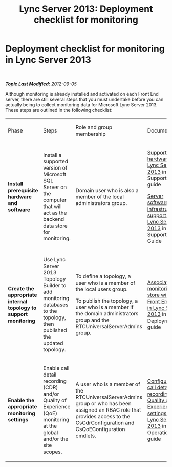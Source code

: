 ﻿---
title: 'Lync Server 2013: Deployment checklist for monitoring'
TOCTitle: Deployment checklist for monitoring
ms:assetid: 4e798370-277c-4391-84b4-13a972b45ca6
ms:mtpsurl: https://technet.microsoft.com/en-us/library/JJ204874(v=OCS.15)
ms:contentKeyID: 48184080
ms.date: 07/23/2014
mtps_version: v=OCS.15
---

<div data-xmlns="http://www.w3.org/1999/xhtml">

<div class="topic" data-xmlns="http://www.w3.org/1999/xhtml" data-msxsl="urn:schemas-microsoft-com:xslt" data-cs="http://msdn.microsoft.com/en-us/">

<div data-asp="http://msdn2.microsoft.com/asp">

# Deployment checklist for monitoring in Lync Server 2013

</div>

<div id="mainSection">

<div id="mainBody">

<span> </span>

_**Topic Last Modified:** 2012-09-05_

Although monitoring is already installed and activated on each Front End server, there are still several steps that you must undertake before you can actually being to collect monitoring data for Microsoft Lync Server 2013. These steps are outlined in the following checklist:


<table>
<colgroup>
<col style="width: 25%" />
<col style="width: 25%" />
<col style="width: 25%" />
<col style="width: 25%" />
</colgroup>
<tbody>
<tr class="odd">
<td><p>Phase</p></td>
<td><p>Steps</p></td>
<td><p>Role and group membership</p></td>
<td><p>Documentation</p></td>
</tr>
<tr class="even">
<td><p><strong>Install prerequisite hardware and software</strong></p></td>
<td><p>Install a supported version of Microsoft SQL Server on the computer that will act as the backend data store for monitoring.</p></td>
<td><p>Domain user who is also a member of the local administrators group.</p></td>
<td><p><a href="lync-server-2013-supported-hardware.md">Supported hardware for Lync Server 2013</a> in the Supportability guide</p>
<p><a href="lync-server-2013-server-software-and-infrastructure-support.md">Server software and infrastructure support in Lync Server 2013</a> in the Supportability Guide</p></td>
</tr>
<tr class="odd">
<td><p><strong>Create the appropriate internal topology to support monitoring</strong></p></td>
<td><p>Use Lync Server 2013 Topology Builder to add monitoring databases to the topology, then published the updated topology.</p></td>
<td><p>To define a topology, a user who is a member of the local users group.</p>
<p>To publish the topology, a user who is a member if the domain administrators group and the RTCUniversalServerAdmins group.</p></td>
<td><p><a href="lync-server-2013-associating-a-monitoring-store-with-a-front-end-pool.md">Associating a monitoring store with a Front End pool in Lync Server 2013</a> in the Deployment guide</p></td>
</tr>
<tr class="even">
<td><p><strong>Enable the appropriate monitoring settings</strong></p></td>
<td><p>Enable call detail recording (CDR) and/or Quality of Experience (QoE) monitoring at the global and/or the site scopes.</p></td>
<td><p>A user who is a member of the RTCUniversalServerAdmins group or who has been assigned an RBAC role that provides access to the CsCdrConfiguration and CsQoEConfiguration cmdlets.</p></td>
<td><p><a href="lync-server-2013-configuring-call-detail-recording-and-quality-of-experience-settings.md">Configuring call detail recording and Quality of Experience settings in Lync Server 2013</a> in the Operations guide</p></td>
</tr>
</tbody>
</table>


</div>

<span> </span>

</div>

</div>

</div>

